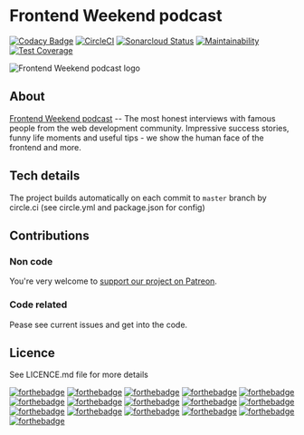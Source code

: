 # Frontend Weekend podcast

[![Codacy Badge](https://api.codacy.com/project/badge/Grade/b579593d93f04df79b4dae39cfdb9c4d)](https://app.codacy.com/app/nuxdie/frontendweekend?utm_source=github.com&utm_medium=referral&utm_content=nuxdie/frontendweekend&utm_campaign=Badge_Grade_Dashboard)
[![CircleCI](https://circleci.com/gh/sandark7/frontendweekend.svg?style=svg)](https://circleci.com/gh/sandark7/frontendweekend)
[![Sonarcloud Status](https://sonarcloud.io/api/project_badges/measure?project=nuxdie_frontendweekend&metric=alert_status)](https://sonarcloud.io/dashboard?id=nuxdie_frontendweekend)
[![Maintainability](https://api.codeclimate.com/v1/badges/e88b5960142fb1493971/maintainability)](https://codeclimate.com/github/nuxdie/frontendweekend/maintainability)
[![Test Coverage](https://api.codeclimate.com/v1/badges/e88b5960142fb1493971/test_coverage)](https://codeclimate.com/github/nuxdie/frontendweekend/test_coverage)

![Frontend Weekend podcast logo](https://user-images.githubusercontent.com/3918844/50121260-7f70fe80-0258-11e9-8050-a8dca666a34c.png)

## About

[Frontend Weekend podcast](https://frontendweekend.ml/) -- The most honest
interviews with famous people from the web development community. Impressive
success stories, funny life moments and useful tips - we show the human face of
the frontend and more.

## Tech details

The project builds automatically on each commit to `master` branch by circle.ci
(see circle.yml and package.json for config)

## Contributions

### Non code

You're very welcome to
[support our project on Patreon](https://www.patreon.com/frontendweekend).

### Code related

Pease see current issues and get into the code.

## Licence

See LICENCE.md file for more details

[![forthebadge](https://forthebadge.com/images/badges/built-with-love.svg)](https://forthebadge.com)
[![forthebadge](https://forthebadge.com/images/badges/check-it-out.svg)](https://forthebadge.com)
[![forthebadge](https://forthebadge.com/images/badges/contains-technical-debt.svg)](https://forthebadge.com)
[![forthebadge](https://forthebadge.com/images/badges/fuck-it-ship-it.svg)](https://forthebadge.com)
[![forthebadge](https://forthebadge.com/images/badges/kinda-sfw.svg)](https://forthebadge.com)
[![forthebadge](https://forthebadge.com/images/badges/made-with-javascript.svg)](https://forthebadge.com)
[![forthebadge](https://forthebadge.com/images/badges/no-ragrets.svg)](https://forthebadge.com)
[![forthebadge](https://forthebadge.com/images/badges/powered-by-electricity.svg)](https://forthebadge.com)
[![forthebadge](https://forthebadge.com/images/badges/powered-by-responsibility.svg)](https://forthebadge.com)
[![forthebadge](https://forthebadge.com/images/badges/uses-badges.svg)](https://forthebadge.com)
[![forthebadge](https://forthebadge.com/images/badges/uses-css.svg)](https://forthebadge.com)
[![forthebadge](https://forthebadge.com/images/badges/uses-git.svg)](https://forthebadge.com)
[![forthebadge](https://forthebadge.com/images/badges/uses-html.svg)](https://forthebadge.com)
[![forthebadge](https://forthebadge.com/images/badges/uses-js.svg)](https://forthebadge.com)
[![forthebadge](https://forthebadge.com/images/badges/winter-is-coming.svg)](https://forthebadge.com)
[![forthebadge](https://forthebadge.com/images/badges/you-didnt-ask-for-this.svg)](https://forthebadge.com)
